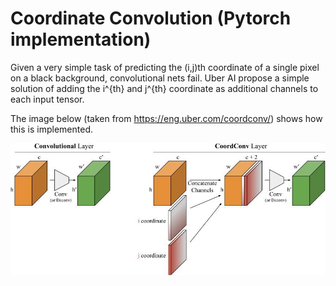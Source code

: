 # Coordinate Convolution (Pytorch implementation)
Given a very simple task of predicting the (i,j)th coordinate of a single pixel on a black background, convolutional nets fail.
Uber AI propose a simple solution of adding the i^{th} and j^{th} coordinate as additional channels to each input tensor.

The image below (taken from https://eng.uber.com/coordconv/) shows how this is implemented.

![Coordinate convolution](image8.jpg "From https://eng.uber.com/coordconv/")
